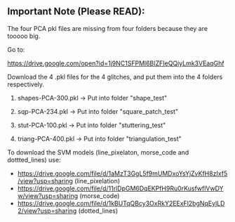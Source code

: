 ## Important Note (Please READ):

The four PCA pkl files are missing from four folders because they are tooooo big. 

Go to:

https://drive.google.com/open?id=1j9NC1SFPMl6BIZFIeQQjyLmk3VEaqGhf

Download the 4 .pkl files for the 4 glitches, and put them into the 4 folders respectively.

1. shapes-PCA-300.pkl -> Put into folder "shape_test"

2. sqp-PCA-234.pkl -> Put into folder "square_patch_test"

3. stut-PCA-100.pkl -> Put into folder "stuttering_test"

4. triang-PCA-400.pkl -> Put into folder "triangulation_test"

To download the SVM models (line_pixelaton, morse_code and dottted_lines) use:
 - https://drive.google.com/file/d/1aMzT3GgL5f9mUMDxoYsYjZvKfH8zIxf5/view?usp=sharing (line_pixelation)
 - https://drive.google.com/file/d/11rlDpGM6DqEKPfH9Ru0rKusfwflVwDYw/view?usp=sharing (morse_code)
 - https://drive.google.com/file/d/1kBUTqQBcy3OxRkY2EExFl2bgNqEylLD2/view?usp=sharing (dotted_lines)
